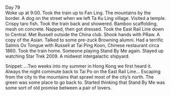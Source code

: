 Day 79  
Woke up at 9:00. Took the train up to Fan Ling. The mountains by the border. A dog on the street when we left Ta Ku Ling village. Visited a temple. Crispy taro fish. Took the train back and showered. Bamboo scaffolding, mesh on concrete. Napped, then got dressed. Took the East Rail Line down to Central. Met Russell outside the China club. Shook hands with PRaw. A copy of the Asian. Talked to some pre-zuck Browning alumni. Had a terrific Salmis Ox Tongue with Russell at Tai Ping Koon, Chinese restaurant circa 1860\. Took the train home. Someone playing Stand By Me again. Stayed up watching Star Trek 2009\. A midwest intergalactic shipyard. 

Snippet: …Two weeks into my summer in Hong Kong we first heard it. Always the night commute back to Tai Po on the East Rail Line… Escaping from the city to the mountains that sprawl most of the city’s north. The green was some place to go back to. Started thinking that Stand By Me was some sort of old promise between a pair of lovers.